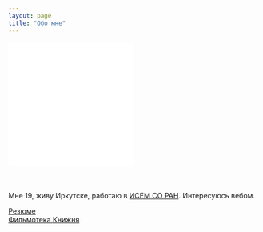 ```yaml
---
layout: page
title: "Обо мне"
---
```

<div>
 <iframe class="grafotar" src="/about/includeava.htm" width="250" height="250" scrolling="no" frameborder="0" ></iframe>
</div>
<div >
      <p style="padding-top: 2.5em">Мне 19, живу Иркутске, работаю в <a href="http://sei.irk.ru/">ИСЕМ СО РАН</a>. Интересуюсь вебом.<BR>  </p>
	  <a href="http://naydenov.tk/cv">Резюме </a><BR>
      <a href="http://naydenov.tk/filmoteka">Фильмотека </a>
      <a href="http://naydenov.tk/books">Книжня </a>
</div>
<div class="dot"></div>